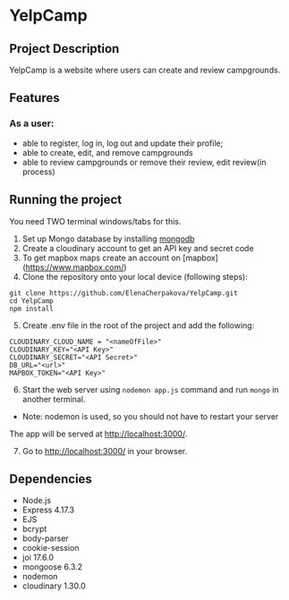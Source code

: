 # YelpCamp
## Project Description 


YelpCamp is a website where users can create and review campgrounds.

## Features
### As a user: 
* able to register, log in, log out and update their profile;
* able to create, edit, and remove campgrounds
* able to review campgrounds or remove their review, edit review(in process)

## Running the project

You need TWO terminal windows/tabs for this.

1. Set up Mongo database by installing [mongodb](https://www.mongodb.com/)
2. Create a cloudinary account to get an API key and secret code
3. To get mapbox maps create an account on [mapbox] (https://www.mapbox.com/)
4. Clone the repository onto your local device (following steps):
```
git clone https://github.com/ElenaCherpakova/YelpCamp.git
cd YelpCamp
npm install
```
5. Create .env file in the root of the project and add the following: 
```
CLOUDINARY_CLOUD_NAME = "<nameOfFile>"
CLOUDINARY_KEY="<API Key>"
CLOUDINARY_SECRET="<API Secret>"
DB_URL="<url>"
MAPBOX_TOKEN="<API Key>"
```
6. Start the web server using ```nodemon app.js``` command and run ```mongo``` in another terminal. 
* Note: nodemon is used, so you should not have to restart your server

The app will be served at <http://localhost:3000/>.

7. Go to <http://localhost:3000/> in your browser.

## Dependencies

- Node.js
- Express 4.17.3
- EJS
- bcrypt
- body-parser
- cookie-session
- joi 17.6.0
- mongoose 6.3.2
- nodemon
- cloudinary 1.30.0

